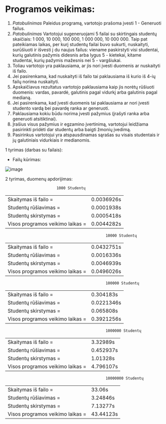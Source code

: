 # Programos veikimas: 
1. _Patobulinimas_ Paleidus programą, vartotojo prašoma įvesti 1 - Generuoti failus.
2. _Patobulinimas_ Vartotojui sugeneruojami 5 failai su skirtingais studentų skaičiais: 1 000, 10 000, 100 000, 1 000 000, 10 000 000. Taip pat pateikiamas laikas, per kurį studentų failai buvo sukurti, nuskaityti, surūšiuoti ir išvesti į du naujus failus: viename paskirstyti visi studentai, kurių galutinis pažymis didesnis arba lygus 5 - kietekai, kitame studentai, kurių pažymis mažesnis nei 5 - vargšiukai.
3. Toliau vartotojo yra paklausiama, ar jis nori įvesti duomenis ar nuskaityti iš failo.
4. Jei pasirenkama, kad nuskaityti iš failo tai paklausiama iš kurio iš 4-ių failų norima nuskaityti.
5. Apskaičiavus rezultatus vartotojo paklausiama kaip jis norėtų rūšiuoti duomenis: vardas, pavardė, galutinis pagal vidurkį arba galutinis pagal medianą. 
6. Jei pasirenkama, kad įvesti duomenis tai paklausiama ar nori įvesti studento vardą bei pavardę ranka ar generuoti.
7. Paklausiama kokiu būdu norima įvesti pažymius (įrašyti ranka arba generuoti atsitiktinai).
8. Įrašius visus pažymius ir egzamino įvertinimą, vartotojui leidžiama pasirinkti pridėti dar studentų arba baigti žmonių įvedimą.
9. Pasirinkus vartotojui yra atspausdinamas sąrašas su visais studentais ir jų galutiniais vidurkiais ir medianomis.

1 tyrimas (darbas su failais): 
- Failų kūrimas:

![image](https://github.com/zubarev4/Pazymio-skaiciuokle/assets/147638474/99103d43-8344-4a5c-818c-d456aca2515d)

2 tyrimas, duomenų apdorijimas:
                     
                           1000 Studentų

|                       |                          | 
|-----------------------|-------------------------------|
| Skaitymas iš failo =  | 0.0036926s                         |
| Studentų rūšiavimas = | 0.0001938s                       |
| Studentų skirstymas = | 0.0005418s                       |
| Visos programos veikimo laikas = | 0.0044282s               | 

                                                 10000 Studentų

|                       |                         | 
|-----------------------|-------------------------------|
| Skaitymas iš failo =  | 0.0432751s                         |
| Studentų rūšiavimas = | 0.0016336s                       |
| Studentų skirstymas = | 0.0046939s                       |
| Visos programos veikimo laikas = | 0.0496026s               | 

                                                 100000 Studentų

|                       |                          | 
|-----------------------|-------------------------------|
| Skaitymas iš failo =  | 0.304183s                         |
| Studentų rūšiavimas = | 0.0221346s                       |
| Studentų skirstymas = | 0.065808s                       |
| Visos programos veikimo laikas = | 0.3921256s               | 
                                                 1000000 Studentų

|                       |                          | 
|-----------------------|-------------------------------|
| Skaitymas iš failo =  | 3.32989s                         |
| Studentų rūšiavimas = | 0.452937s                       |
| Studentų skirstymas = | 1.01328s                       |
| Visos programos veikimo laikas = | 4.796107s               | 
                                                 10000000 Studentų

|                       |                          | 
|-----------------------|-------------------------------|
| Skaitymas iš failo =  | 33.06s                         |
| Studentų rūšiavimas = | 3.24846s                       |
| Studentų skirstymas = | 7.13277s                       |
| Visos programos veikimo laikas = | 43.44123s               | 


